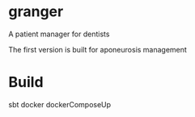 # granger
A patient manager for dentists

The first version is built for aponeurosis management

# Build
sbt
docker
dockerComposeUp